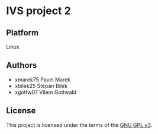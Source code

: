 # IVS project 2
## Platform
Linux

## Authors
* xmarek75 Pavel Marek
* xbilek25 Štěpán Bílek
* xgottw07 Vilém Gottwald

## License
This project is licensed under the terms of the [GNU GPL v3](./LICENSE.md).
